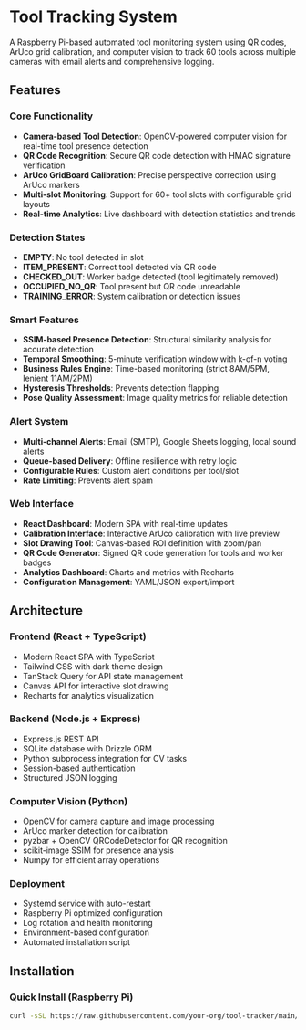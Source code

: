 # Tool Tracking System

A Raspberry Pi-based automated tool monitoring system using QR codes, ArUco grid calibration, and computer vision to track 60 tools across multiple cameras with email alerts and comprehensive logging.

## Features

### Core Functionality
- **Camera-based Tool Detection**: OpenCV-powered computer vision for real-time tool presence detection
- **QR Code Recognition**: Secure QR code detection with HMAC signature verification
- **ArUco GridBoard Calibration**: Precise perspective correction using ArUco markers
- **Multi-slot Monitoring**: Support for 60+ tool slots with configurable grid layouts
- **Real-time Analytics**: Live dashboard with detection statistics and trends

### Detection States
- **EMPTY**: No tool detected in slot
- **ITEM_PRESENT**: Correct tool detected via QR code
- **CHECKED_OUT**: Worker badge detected (tool legitimately removed)
- **OCCUPIED_NO_QR**: Tool present but QR code unreadable
- **TRAINING_ERROR**: System calibration or detection issues

### Smart Features
- **SSIM-based Presence Detection**: Structural similarity analysis for accurate detection
- **Temporal Smoothing**: 5-minute verification window with k-of-n voting
- **Business Rules Engine**: Time-based monitoring (strict 8AM/5PM, lenient 11AM/2PM)
- **Hysteresis Thresholds**: Prevents detection flapping
- **Pose Quality Assessment**: Image quality metrics for reliable detection

### Alert System
- **Multi-channel Alerts**: Email (SMTP), Google Sheets logging, local sound alerts
- **Queue-based Delivery**: Offline resilience with retry logic
- **Configurable Rules**: Custom alert conditions per tool/slot
- **Rate Limiting**: Prevents alert spam

### Web Interface
- **React Dashboard**: Modern SPA with real-time updates
- **Calibration Interface**: Interactive ArUco calibration with live preview
- **Slot Drawing Tool**: Canvas-based ROI definition with zoom/pan
- **QR Code Generator**: Signed QR code generation for tools and worker badges
- **Analytics Dashboard**: Charts and metrics with Recharts
- **Configuration Management**: YAML/JSON export/import

## Architecture

### Frontend (React + TypeScript)
- Modern React SPA with TypeScript
- Tailwind CSS with dark theme design
- TanStack Query for API state management
- Canvas API for interactive slot drawing
- Recharts for analytics visualization

### Backend (Node.js + Express)
- Express.js REST API
- SQLite database with Drizzle ORM
- Python subprocess integration for CV tasks
- Session-based authentication
- Structured JSON logging

### Computer Vision (Python)
- OpenCV for camera capture and image processing
- ArUco marker detection for calibration
- pyzbar + OpenCV QRCodeDetector for QR recognition
- scikit-image SSIM for presence analysis
- Numpy for efficient array operations

### Deployment
- Systemd service with auto-restart
- Raspberry Pi optimized configuration
- Log rotation and health monitoring
- Environment-based configuration
- Automated installation script

## Installation

### Quick Install (Raspberry Pi)
```bash
curl -sSL https://raw.githubusercontent.com/your-org/tool-tracker/main/scripts/install.sh | bash
